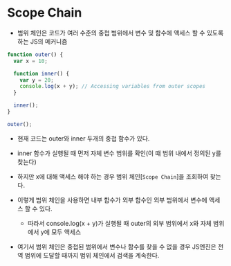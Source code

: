 # Scope Chain

- 범위 체인은 코드가 여러 수준의 중첩 범위에서 변수 및 함수에 액세스 할 수 있도록 하는 JS의 메커니즘

```javascript
function outer() {
  var x = 10;

  function inner() {
    var y = 20;
    console.log(x + y); // Accessing variables from outer scopes
  }

  inner();
}

outer();
```

- 현재 코드는 outer와 inner 두개의 중첩 함수가 있다.
- inner 함수가 실행될 때 먼저 자체 변수 범위를 확인(이 떄 범위 내에서 정의된 y를 찾는다)
- 하지만 x에 대해 액세스 해야 하는 경우 범위 체인[```Scope Chain```]을 조회하여 찾는다.
- 이렇게 범위 체인을 사용하면 내부 함수가 외부 함수인 외부 범위에서 변수에 액세스 할 수 있다.

  - 따라서 console.log(x + y)가 실행될 때 outer의 외부 범위에서 x와 자체 범위에서 y에 모두 액세스

- 여기서 범위 체인은 중첩된 범위에서 변수나 함수를 찾을 수 없을 경우 JS엔진은 전역 범위에 도달할 때까지 범위 체인에서 검색을 계속한다.
